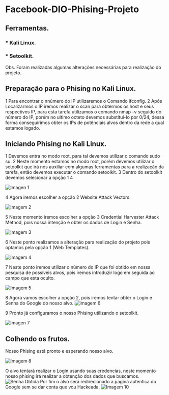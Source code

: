 # Facebook-DIO-Phising-Projeto
## Ferramentas.
###  * Kali Linux.
###  * Setoolkit.
Obs. Foram realizadas algumas alterações necessárias para realização do projeto.

## Preparação para o Phising no Kali Linux.

 1 Para encontrar o nnúmero do IP utilizaremos o Comando ifconfig.
 2 Após Localizarmos o IP iremos realizar o scan para obtermos os host e seus respectivos IP, para esta tarefa utilizamos o comando 
 nmap -v seguido do número do IP, porém no ultimo octeto devemos substitui-lo por 0/24, dessa forma conseguirimos obter os IPs de potênciais alvos 
 dentro da rede a qual estamos logado.

## Iniciando Phising no Kali Linux.

 1 Devemos entra no modo root, para tal devemos utilizar o comando sudo su.
 2 Neste momento estamos no modo root, porém devemos utilizar o setoolkit que irá nos auxiliar com algumas ferramentas para a realização da 
 tarefa, então devemos executar o comando setoolkit.
 3 Dentro do setoolkit devemos selecionar a opção 1 4 

![Imagen 1](https://github.com/elvys-santos/Facebook-DIO-Phising-Projeto/assets/110802178/4856f372-092f-48ff-825e-2296979bb0d6)

 4 Agora iremos escolher a opção 2 Website Attack Vectors.

![imagem 2](https://github.com/elvys-santos/Facebook-DIO-Phising-Projeto/assets/110802178/8c26176d-da37-444a-a8fb-7cceee3f0911)

 5 Neste momento iremos escolher a opção 3 Credential Harvester Attack Method, pois nossa intenção é obter os dados de Login e Senha.

![imagem 3](https://github.com/elvys-santos/Facebook-DIO-Phising-Projeto/assets/110802178/3239675e-8269-4ae9-9c9f-f067758dd41f)

 6 Neste ponto realizamos a alteração para realização do projeto pois optamos pela opção 1 (Web Templates).

![imagem 4](https://github.com/elvys-santos/Facebook-DIO-Phising-Projeto/assets/110802178/1e552001-8d65-413f-ad37-e4924eb369b7)

 7 Neste ponto iremos utilizar o número do IP que foi obtido em nossa pesquisa de possiveis alvos, pois iremos introduzir logo em seguida ao campo que esta oculto.

![Imagem 5](https://github.com/elvys-santos/Facebook-DIO-Phising-Projeto/assets/110802178/1a579aa7-f5ed-48bf-bb81-142766e4cebc)

 8 Agora vamos escolher a opção 2, pois iremos tentar obter o Login e Senha do Google do nosso alvo.
![imagem 6](https://github.com/elvys-santos/Facebook-DIO-Phising-Projeto/assets/110802178/6650e87d-adc8-4c84-8fef-efe957734dc3)

 9 Pronto já configuramos o nosso Phising utilizando o setoolkit.

![imagen 7](https://github.com/elvys-santos/Facebook-DIO-Phising-Projeto/assets/110802178/5fd81b79-875f-42bc-bf0a-d7e91e43bc4b)

## Colhendo os frutos.
 Nosso Phising está pronto e esperando nosso alvo.

![Imagem 8](https://github.com/elvys-santos/Facebook-DIO-Phising-Projeto/assets/110802178/4568d9e6-2fdb-4292-aefe-81d74146ff9d)

 O alvo tentará realizar o Login usando suas credencias, neste momento nosso phising irá realizar a obtenção dos dados que buscamos.
![Senha Obtida](https://github.com/elvys-santos/Facebook-DIO-Phising-Projeto/assets/110802178/1d92075b-e86c-4ed1-91ba-d77e3b69eb91)
 Por fim o alvo será redirecionado a pagina autentica do Google sem se dar conta que vou Hackeada.
![Imagem 10](https://github.com/elvys-santos/Facebook-DIO-Phising-Projeto/assets/110802178/e73ee8d1-4475-446e-93f7-827b6a6e2008)










